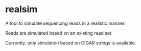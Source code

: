 # realsim

A tool to simulate sequencing reads in a realistic manner.

Reads are simulated based on an existing read set.

Currently, only simulation based on CIGAR strings is available.
